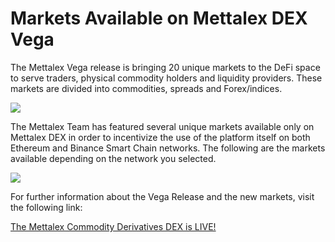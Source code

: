 # Markets Available on Mettalex DEX Vega

The Mettalex Vega release is bringing 20 unique markets to the DeFi space to serve traders, physical commodity holders and liquidity providers. These markets are divided into commodities, spreads and Forex/indices.

![](https://lh6.googleusercontent.com/T0dzkITDbvDiYzzpkdkX-ocfJe9h0WtUJ-ZMhfZEJY8UgS_twenETCDnhxNrpu6KgXIGLIbqbaN0f15O18flp6oa0RdPItJc85bDfCDsT1Gi8SIC8pUmo5bghYYRSHI9s2tnjNLK)

The Mettalex Team has featured several unique markets available only on Mettalex DEX in order to incentivize the use of the platform itself on both Ethereum and Binance Smart Chain networks. The following are the markets available depending on the network you selected.

![](https://lh4.googleusercontent.com/a5wELc--PcLfhdvvCUACQhSyO_3xueultM44IQYy4UK4YIWIc5pMD2tYmBwSOFbdhlnfGPgRZYuo_yR9EjuDA0Rw0f6q4iKUzdhXDDWp3ZJV_i8yF4s33Mv7yjUP_XN6vNS0vShQ)

For further information about the Vega Release and the new markets, visit the following link:

[The Mettalex Commodity Derivatives DEX is LIVE!](https://mettalex.com/the-mettalex-commodity-derivatives-dex-is-live/)  


